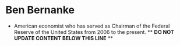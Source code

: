 Ben Bernanke
============

* American economist who has served as Chairman of the Federal Reserve of the United States from 2006 to the present.
** **DO NOT UPDATE CONTENT BELOW THIS LINE** **


